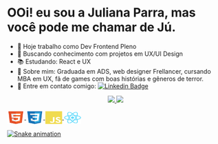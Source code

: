 # OOi! eu sou a Juliana Parra, mas você pode me chamar de Jú.

- 🔭 Hoje trabalho como Dev Frontend Pleno
- :purple_heart: Buscando conhecimento com projetos em UX/UI Design
- 📚 Estudando: React e UX 
- 💬 Sobre mim: Graduada em ADS, web designer Frellancer, cursando MBA em UX, fã de games com boas histórias e gêneros de terror.
- :email: Entre em contato comigo: [![Linkedin Badge](https://img.shields.io/badge/-JulianaParra-blue?style=flat-square&logo=Linkedin&logoColor=white&linkhttps://www.linkedin.com/in/juliana-parra-00701818a)](https://www.linkedin.com/in/juliana-parra-00701818a/) 

<div align="center">
  <a href="https://github.com/Parrajuliana/Parrajuliana">    
  <img height="160em" src="https://github-readme-stats.vercel.app/api?username=Parrajuliana&show_icons=true&theme=dark&include_all_commits=true&count_private=true"/>
  <img height="160em" src="https://github-readme-stats.vercel.app/api/top-langs/?username=Parrajuliana&layout=compact&langs_count=7&theme=dark"/>
</div>

   <div style="display: inline_block"><br>
  <img align="center" alt="Rafa-HTML" height="30" width="40" src="https://raw.githubusercontent.com/devicons/devicon/master/icons/html5/html5-original.svg">
  <img align="center" alt="Rafa-CSS" height="30" width="40" src="https://raw.githubusercontent.com/devicons/devicon/master/icons/css3/css3-original.svg">
  <img align="center" alt="Rafa-Js" height="30" width="40" src="https://raw.githubusercontent.com/devicons/devicon/master/icons/javascript/javascript-plain.svg">
  <img align="center" alt="Rafa-React" height="30" width="40" src="https://raw.githubusercontent.com/devicons/devicon/master/icons/react/react-original.svg">
    
   ![Snake animation](https://github.com/Parrajuliana/Parrajuliana/blob/output/github-contribution-grid-snake.svg)
</div>

